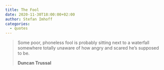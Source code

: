 ```yaml
---
title: The Fool
date: 2020-11-30T18:00:00+02:00
author: Stefan Imhoff
categories:
  - quotes
---
```


> Some poor, phoneless fool is probably sitting next to a waterfall somewhere totally unaware of how angry and scared he’s supposed to be.
>
> **Duncan Trussal**
